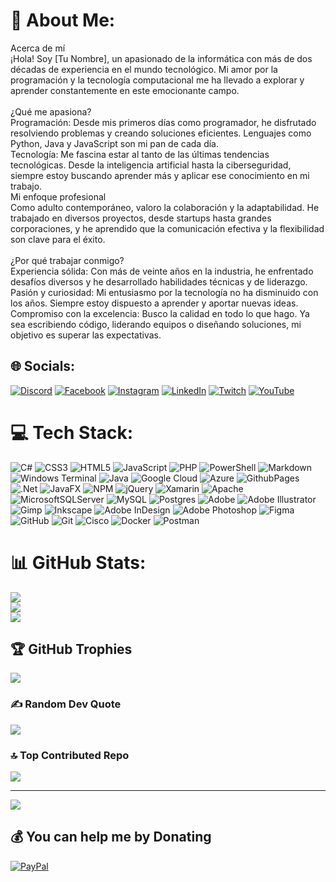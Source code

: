 # 💫 About Me:
Acerca de mí<br>¡Hola! Soy [Tu Nombre], un apasionado de la informática con más de dos décadas de experiencia en el mundo tecnológico. Mi amor por la programación y la tecnología computacional me ha llevado a explorar y aprender constantemente en este emocionante campo.<br><br>¿Qué me apasiona?<br>Programación: Desde mis primeros días como programador, he disfrutado resolviendo problemas y creando soluciones eficientes. Lenguajes como Python, Java y JavaScript son mi pan de cada día.<br>Tecnología: Me fascina estar al tanto de las últimas tendencias tecnológicas. Desde la inteligencia artificial hasta la ciberseguridad, siempre estoy buscando aprender más y aplicar ese conocimiento en mi trabajo.<br>Mi enfoque profesional<br>Como adulto contemporáneo, valoro la colaboración y la adaptabilidad. He trabajado en diversos proyectos, desde startups hasta grandes corporaciones, y he aprendido que la comunicación efectiva y la flexibilidad son clave para el éxito.<br><br>¿Por qué trabajar conmigo?<br>Experiencia sólida: Con más de veinte años en la industria, he enfrentado desafíos diversos y he desarrollado habilidades técnicas y de liderazgo.<br>Pasión y curiosidad: Mi entusiasmo por la tecnología no ha disminuido con los años. Siempre estoy dispuesto a aprender y aportar nuevas ideas.<br>Compromiso con la excelencia: Busco la calidad en todo lo que hago. Ya sea escribiendo código, liderando equipos o diseñando soluciones, mi objetivo es superar las expectativas.


## 🌐 Socials:
[![Discord](https://img.shields.io/badge/Discord-%237289DA.svg?logo=discord&logoColor=white)](https://discord.gg/https://discord.gg/jaGkFYQQ) [![Facebook](https://img.shields.io/badge/Facebook-%231877F2.svg?logo=Facebook&logoColor=white)](https://facebook.com/https://www.facebook.com/acostaelchucho/) [![Instagram](https://img.shields.io/badge/Instagram-%23E4405F.svg?logo=Instagram&logoColor=white)](https://instagram.com/@acostaelchucho) [![LinkedIn](https://img.shields.io/badge/LinkedIn-%230077B5.svg?logo=linkedin&logoColor=white)](https://linkedin.com/in/https://linkedin.com/in/jesus-e-acosta-m) [![Twitch](https://img.shields.io/badge/Twitch-%239146FF.svg?logo=Twitch&logoColor=white)](https://twitch.tv/https://www.twitch.tv/chuitodev) [![YouTube](https://img.shields.io/badge/YouTube-%23FF0000.svg?logo=YouTube&logoColor=white)](https://youtube.com/@UCicFO7aCkl35Z434nSaOitg) 

# 💻 Tech Stack:
![C#](https://img.shields.io/badge/c%23-%23239120.svg?style=for-the-badge&logo=csharp&logoColor=white) ![CSS3](https://img.shields.io/badge/css3-%231572B6.svg?style=for-the-badge&logo=css3&logoColor=white) ![HTML5](https://img.shields.io/badge/html5-%23E34F26.svg?style=for-the-badge&logo=html5&logoColor=white) ![JavaScript](https://img.shields.io/badge/javascript-%23323330.svg?style=for-the-badge&logo=javascript&logoColor=%23F7DF1E) ![PHP](https://img.shields.io/badge/php-%23777BB4.svg?style=for-the-badge&logo=php&logoColor=white) ![PowerShell](https://img.shields.io/badge/PowerShell-%235391FE.svg?style=for-the-badge&logo=powershell&logoColor=white) ![Markdown](https://img.shields.io/badge/markdown-%23000000.svg?style=for-the-badge&logo=markdown&logoColor=white) ![Windows Terminal](https://img.shields.io/badge/Windows%20Terminal-%234D4D4D.svg?style=for-the-badge&logo=windows-terminal&logoColor=white) ![Java](https://img.shields.io/badge/java-%23ED8B00.svg?style=for-the-badge&logo=openjdk&logoColor=white) ![Google Cloud](https://img.shields.io/badge/GoogleCloud-%234285F4.svg?style=for-the-badge&logo=google-cloud&logoColor=white) ![Azure](https://img.shields.io/badge/azure-%230072C6.svg?style=for-the-badge&logo=microsoftazure&logoColor=white) ![GithubPages](https://img.shields.io/badge/github%20pages-121013?style=for-the-badge&logo=github&logoColor=white) ![.Net](https://img.shields.io/badge/.NET-5C2D91?style=for-the-badge&logo=.net&logoColor=white) ![JavaFX](https://img.shields.io/badge/javafx-%23FF0000.svg?style=for-the-badge&logo=javafx&logoColor=white) ![NPM](https://img.shields.io/badge/NPM-%23CB3837.svg?style=for-the-badge&logo=npm&logoColor=white) ![jQuery](https://img.shields.io/badge/jquery-%230769AD.svg?style=for-the-badge&logo=jquery&logoColor=white) ![Xamarin](https://img.shields.io/badge/Xamarin-3199DC?style=for-the-badge&logo=xamarin&logoColor=white) ![Apache](https://img.shields.io/badge/apache-%23D42029.svg?style=for-the-badge&logo=apache&logoColor=white) ![MicrosoftSQLServer](https://img.shields.io/badge/Microsoft%20SQL%20Server-CC2927?style=for-the-badge&logo=microsoft%20sql%20server&logoColor=white) ![MySQL](https://img.shields.io/badge/mysql-4479A1.svg?style=for-the-badge&logo=mysql&logoColor=white) ![Postgres](https://img.shields.io/badge/postgres-%23316192.svg?style=for-the-badge&logo=postgresql&logoColor=white) ![Adobe](https://img.shields.io/badge/adobe-%23FF0000.svg?style=for-the-badge&logo=adobe&logoColor=white) ![Adobe Illustrator](https://img.shields.io/badge/adobe%20illustrator-%23FF9A00.svg?style=for-the-badge&logo=adobe%20illustrator&logoColor=white) ![Gimp](https://img.shields.io/badge/Gimp-657D8B?style=for-the-badge&logo=gimp&logoColor=FFFFFF) ![Inkscape](https://img.shields.io/badge/Inkscape-e0e0e0?style=for-the-badge&logo=inkscape&logoColor=080A13) ![Adobe InDesign](https://img.shields.io/badge/Adobe%20InDesign-49021F?style=for-the-badge&logo=adobeindesign&logoColor=FF3366) ![Adobe Photoshop](https://img.shields.io/badge/adobe%20photoshop-%2331A8FF.svg?style=for-the-badge&logo=adobe%20photoshop&logoColor=white) ![Figma](https://img.shields.io/badge/figma-%23F24E1E.svg?style=for-the-badge&logo=figma&logoColor=white) ![GitHub](https://img.shields.io/badge/github-%23121011.svg?style=for-the-badge&logo=github&logoColor=white) ![Git](https://img.shields.io/badge/git-%23F05033.svg?style=for-the-badge&logo=git&logoColor=white) ![Cisco](https://img.shields.io/badge/cisco-%23049fd9.svg?style=for-the-badge&logo=cisco&logoColor=black) ![Docker](https://img.shields.io/badge/docker-%230db7ed.svg?style=for-the-badge&logo=docker&logoColor=white) ![Postman](https://img.shields.io/badge/Postman-FF6C37?style=for-the-badge&logo=postman&logoColor=white)
# 📊 GitHub Stats:
![](https://github-readme-stats.vercel.app/api?username=Churrique&theme=panda&hide_border=false&include_all_commits=true&count_private=true)<br/>
![](https://github-readme-streak-stats.herokuapp.com/?user=Churrique&theme=panda&hide_border=false)<br/>
![](https://github-readme-stats.vercel.app/api/top-langs/?username=Churrique&theme=panda&hide_border=false&include_all_commits=true&count_private=true&layout=compact)

## 🏆 GitHub Trophies
![](https://github-profile-trophy.vercel.app/?username=Churrique&theme=prussian&no-frame=false&no-bg=true&margin-w=4)

### ✍️ Random Dev Quote
![](https://quotes-github-readme.vercel.app/api?type=horizontal&theme=radical)

### 🔝 Top Contributed Repo
![](https://github-contributor-stats.vercel.app/api?username=Churrique&limit=5&theme=dark&combine_all_yearly_contributions=true)

---
[![](https://visitcount.itsvg.in/api?id=Churrique&icon=3&color=0)](https://visitcount.itsvg.in)

  ## 💰 You can help me by Donating
  [![PayPal](https://img.shields.io/badge/PayPal-00457C?style=for-the-badge&logo=paypal&logoColor=white)](https://paypal.me/https://www.paypal.com/donate/?hosted_button_id=8Y28ZY5PV73XS) 

  
<!-- Proudly created with GPRM ( https://gprm.itsvg.in ) -->
